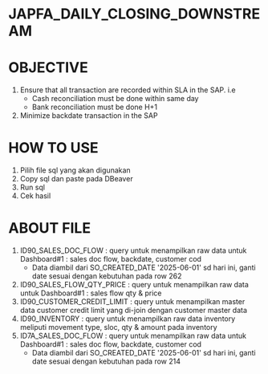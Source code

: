 # JAPFA_DAILY_CLOSING_DOWNSTREAM
# OBJECTIVE
1. Ensure that all transaction are recorded within SLA in the SAP. i.e​
   - Cash reconciliation must be done within same day​
   - Bank reconciliation must be done H+1​
2. Minimize backdate transaction in the SAP
# HOW TO USE
1. Pilih file sql yang akan digunakan
2. Copy sql dan paste pada DBeaver
3. Run sql
4. Cek hasil
# ABOUT FILE
1. ID90_SALES_DOC_FLOW : query untuk menampilkan raw data untuk Dashboard#1 : sales doc flow, backdate, customer cod
   - Data diambil dari SO_CREATED_DATE '2025-06-01' sd hari ini, ganti date sesuai dengan kebutuhan pada row 262
3. ID90_SALES_FLOW_QTY_PRICE : query untuk menampilkan raw data untuk Dashboard#1 : sales flow qty & price
4. ID90_CUSTOMER_CREDIT_LIMIT : query untuk menampilkan master data customer credit limit yang di-join dengan customer master data
5. ID90_INVENTORY : query untuk menampilkan raw data inventory meliputi movement type, sloc, qty & amount pada inventory
6. ID7A_SALES_DOC_FLOW : query untuk menampilkan raw data untuk Dashboard#1 : sales doc flow, backdate, customer cod
   - Data diambil dari SO_CREATED_DATE '2025-06-01' sd hari ini, ganti date sesuai dengan kebutuhan pada row 214
